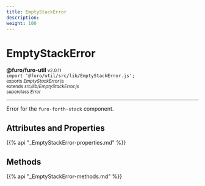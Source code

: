 ```yaml
---
title: EmptyStackError
description: 
weight: 100
---
```


# EmptyStackError

**@furo/furo-util** <small>v2.0.11</small>
<br>`import '@furo/util/src/lib/EmptyStackError.js';`<small>
<br>exports *EmptyStackError* js
<br>extends *src/lib/EmptyStackError.js*
<br>superclass *Error*</small>


****

Error for the `furo-forth-stack` component.

## Attributes and Properties
{{% api "_EmptyStackError-properties.md" %}}





## Methods
{{% api "_EmptyStackError-methods.md" %}}

